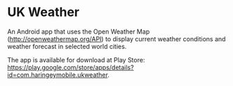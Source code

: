 UK Weather
==========
An Android app that uses the Open Weather Map (http://openweathermap.org/API) to display current weather conditions and weather forecast in selected world cities.

The app is available for download at Play Store: https://play.google.com/store/apps/details?id=com.haringeymobile.ukweather.
